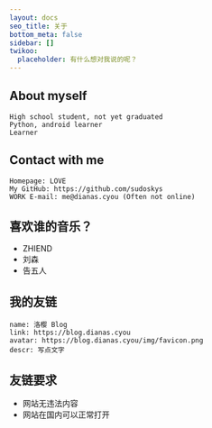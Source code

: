 ```yaml
---
layout: docs
seo_title: 关于
bottom_meta: false
sidebar: []
twikoo:
  placeholder: 有什么想对我说的呢？
---
```


<script src="https://3dbook.xyz/api/books/62c4508a36139800172e0015/cover.js"></script>



## About myself

    High school student, not yet graduated
    Python, android learner
    Learner

## Contact with me

    Homepage: LOVE
    My GitHub: https://github.com/sudoskys
    WORK E-mail: me@dianas.cyou (Often not online)

## 喜欢谁的音乐？

- ZHIEND
- 刘森
- 告五人



## 我的友链
```
name: 洛樱 Blog
link: https://blog.dianas.cyou
avatar: https://blog.dianas.cyou/img/favicon.png
descr: 写点文字
```

## 友链要求
- 网站无违法内容
- 网站在国内可以正常打开